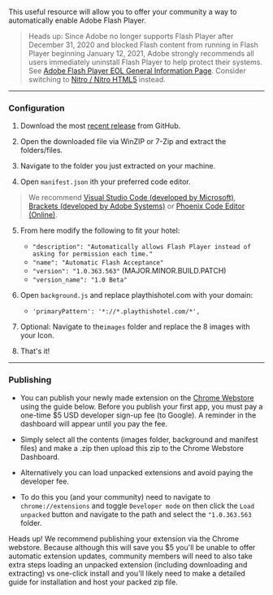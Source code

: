 This useful resource will allow you to offer your community a way to automatically enable Adobe Flash Player.

> Heads up: Since Adobe no longer supports Flash Player after December 31, 2020 and blocked Flash content from running in Flash Player beginning January 12, 2021, Adobe strongly recommends all users immediately uninstall Flash Player to help protect their systems. See [Adobe Flash Player EOL General Information Page][5]. Consider switching to [Nitro / Nitro HTML5][6] instead.

---

### Configuration

1. Download the most [recent release][1] from GitHub.

2. Open the downloaded file via WinZIP or 7-Zip and extract the folders/files.

3. Navigate to the folder you just extracted on your machine.

4. Open `manifest.json` ith your preferred code editor. 
> We recommend [Visual Studio Code (developed by Microsoft)][7], [Brackets (developed by Adobe Systems)][3] or [Phoenix Code Editor (Online)][8].

5. From here modify the following to fit your hotel:
    - `"description": "Automatically allows Flash Player instead of asking for permission each time."`
    - `"name": "Automatic Flash Acceptance"`
    - `"version": "1.0.363.563"` (MAJOR.MINOR.BUILD.PATCH)
    - `"version_name": "1.0 Beta"`

6. Open `background.js` and replace playthishotel.com with your domain:
    - `'primaryPattern': '*://*.playthishotel.com/*',`

7. Optional: Navigate to the`images` folder and replace the 8 images with your Icon.

8. That's it!

---

### Publishing

- You can publish your newly made extension on the [Chrome Webstore][4] using the guide below. Before you publish your first app, you must pay a one-time $5 USD developer sign-up fee (to Google). A reminder in the dashboard will appear until you pay the fee.

- Simply select all the contents (images folder, background and manifest files) and make a .zip then upload this zip to the Chrome Webstore Dashboard.

- Alternatively you can load unpacked extensions and avoid paying the developer fee.

- To do this you (and your community) need to navigate to `chrome://extensions` and toggle `Developer mode` on then click the `Load unpacked` button and navigate to the path and select the `"1.0.363.563` folder.

Heads up! We recommend publishing your extension via the Chrome webstore. Because although this will save you $5 you'll be unable to offer automatic extension updates, community members will need to also take extra steps loading an unpacked extension (including downloading and extracting) vs one-click install and you'll likely need to make a detailed guide for installation and host your packed zip file.

[1]: https://github.com/RetroResources/Automatic-Flash-Acceptance/releases
[2]: https://atom.io
[3]: http://brackets.io
[4]: https://chrome.google.com/webstore
[5]: https://www.adobe.com/products/flashplayer/end-of-life.html
[6]: https://git.krews.org/nitro
[7]: https://code.visualstudio.com
[8]: https://phcode.dev